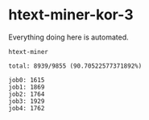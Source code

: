 # htext-miner-kor-3

Everything doing here is automated.

```
htext-miner

total: 8939/9855 (90.70522577371892%)

job0: 1615
job1: 1869
job2: 1764
job3: 1929
job4: 1762
```